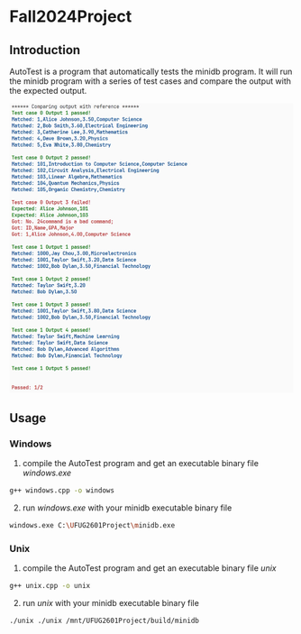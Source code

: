 # Fall2024Project

## Introduction

AutoTest is a program that automatically tests the minidb program. It will run the minidb program with a series of test cases and compare the output with the expected output.

![AutoTest Example](Figure/output.png)

## Usage

### Windows

1. compile the AutoTest program and get an executable binary file *windows.exe*
```bash
g++ windows.cpp -o windows
```

2. run *windows.exe* with your minidb executable binary file
```bash
windows.exe C:\UFUG2601Project\minidb.exe
```

### Unix

1. compile the AutoTest program and get an executable binary file *unix*

```bash
g++ unix.cpp -o unix
```

2. run *unix* with your minidb executable binary file
```bash
./unix ./unix /mnt/UFUG2601Project/build/minidb
```
